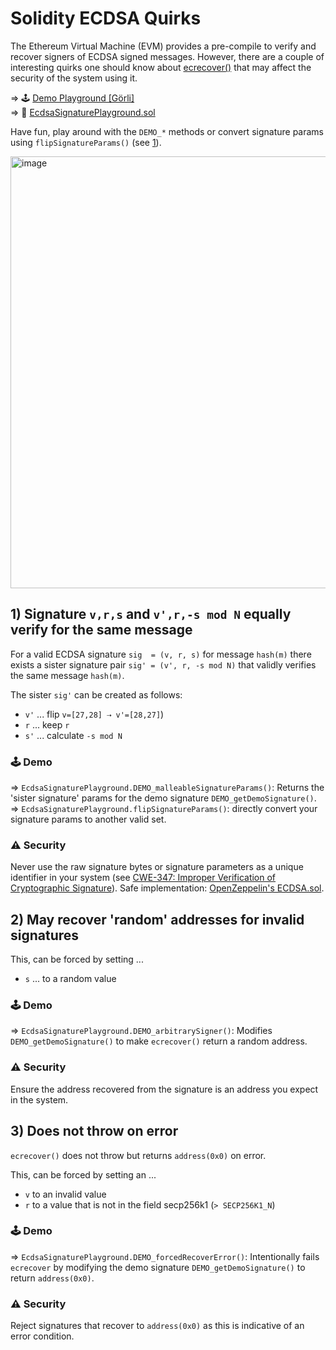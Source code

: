 # Solidity ECDSA Quirks


The Ethereum Virtual Machine (EVM) provides a pre-compile to verify and recover signers of ECDSA signed messages. However, there are a couple of interesting quirks one should know about [ecrecover()](https://docs.soliditylang.org/en/v0.4.24/units-and-global-variables.html#mathematical-and-cryptographic-functions) that may affect the security of the system using it.

⇒ 🕹️ [Demo Playground [Görli]](https://goerli.etherscan.io/address/0xce9d78888b5bcce734a623c5e1d7a08061d40c74#readContract)<br>
⇒ 📄 [EcdsaSignaturePlayground.sol](./EcdsaSignaturePlayground.sol)

Have fun, play around with the `DEMO_*` methods or convert signature params using `flipSignatureParams()` (see [1](#1-signature-vrs-and-vr-s-mod-n-equally-verify-for-the-same-message)).

<a href="https://goerli.etherscan.io/address/0xce9d78888b5bcce734a623c5e1d7a08061d40c74#readContract" ><img width="691" alt="image" src="https://user-images.githubusercontent.com/2865694/159253926-a328cb2c-9147-491f-bcf3-05566bd4a5eb.png"></a>



## 1) Signature `v,r,s` and `v',r,-s mod N` equally verify for the same message

For a valid ECDSA signature `sig  = (v, r, s)` for message `hash(m)` there exists a sister signature pair `sig' = (v', r, -s mod N)` that validly verifies the same message `hash(m)`. 


The sister `sig'` can be created as follows:

* `v'` ... flip `v=[27,28] ⇢ v'=[28,27]`)
* `r` ... keep `r`
* `s'` ... calculate `-s mod N`

### 🕹️ Demo

⇒  `EcdsaSignaturePlayground.DEMO_malleableSignatureParams()`: Returns the 'sister signature' params for the demo signature `DEMO_getDemoSignature()`. <br>
⇒  `EcdsaSignaturePlayground.flipSignatureParams()`: directly convert your signature params to another valid set.

### ⚠️ Security

Never use the raw signature bytes or signature parameters as a unique identifier in your system (see [CWE-347: Improper Verification of Cryptographic Signature](https://swcregistry.io/docs/SWC-117)). Safe implementation: [OpenZeppelin's ECDSA.sol](https://github.com/OpenZeppelin/openzeppelin-contracts/blob/afb20119b33072da041c97ea717d3ce4417b5e01/contracts/utils/cryptography/ECDSA.sol).


## 2) May recover 'random' addresses for invalid signatures

This, can be forced by setting ...

* `s` ... to a random value

### 🕹️ Demo

⇒ `EcdsaSignaturePlayground.DEMO_arbitrarySigner()`: Modifies `DEMO_getDemoSignature()` to make `ecrecover()` return a random address. 

### ⚠️ Security

Ensure the address recovered from the signature is an address you expect in the system.

## 3) Does not throw on error

`ecrecover()` does not throw but returns `address(0x0)` on error.

This, can be forced by setting an ...

* `v` to an invalid value
* `r` to a value that is not in the field secp256k1 (`> SECP256K1_N`)

### 🕹️ Demo

⇒ `EcdsaSignaturePlayground.DEMO_forcedRecoverError()`: Intentionally fails `ecrecover` by modifying the demo signature  `DEMO_getDemoSignature()` to return `address(0x0)`. 
  
### ⚠️ Security

Reject signatures that recover to `address(0x0)` as this is indicative of an error condition.
